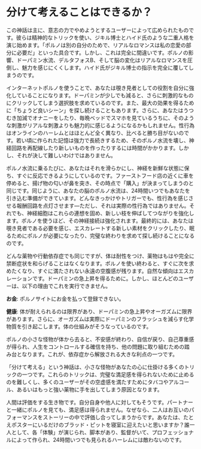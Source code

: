 # 分けて考えることはできるか？

この神話は主に、意志の力でやめようとするユーザーによって広められたものです。彼らは精神的なトリックを使い、ジキル博士とハイド氏のような二重人格を演じ始めます。「ポルノは別の自分のためで、リアルなロマンスは私の恋愛の部分に必要だ」といった具合です。しかし、これは完全に間違いです。ポルノの影響、ドーパミン水流、デルタフォスB、そして脳の変化はリアルなロマンスを圧倒し、魅力を感じにくくします。ハイド氏がジキル博士の指示を完全に覆してしまうのです。

インターネットポルノを使うことで、あなたは覗き見者としての役割を自分に強化していることになります。ドーパミンが少しでも減ると、さらに刺激的なものにクリックしてしまう選択肢を求めているのです。また、最大の効果を得るために「ちょうど良いシーン」を探し続けることもあります。さらに、あなたはうつむき加減でオナニーをしたり、毎晩ベッドでスマホを見ているうちに、そのような刺激がリアルな刺激よりも魅力的に感じるようになるかもしれません。性行為はオンラインのハーレムとはほとんど全く異なり、比べると勝ち目がないのです。若い頃に作られた記憶は強力で長続きするため、そのポルノ水流を壊し、神経回路を再配線したり新しいものを作ったりするには時間がかかります。しかし、それが決して難しいわけではありません。

ポルノ水流に乗るたびに、あなたはそれを滑らかにし、神経を新鮮な状態に保ち、すぐに反応できるようにしているのです。ファーストフード店の近くに車を停めると、揚げ物の匂いが鼻を突き、その時点で「購入」が決まってしまうのと同じです。同じように、あなたの脳のポルノ水流は、24時間いつでもあなたを引き込む準備ができています。どんなきっかけやトリガーでも、性行為を感じさせる報酬回路を点灯させます—ただし、それは実際の性行為ではありません。それでも、神経細胞はこれらの連想を固め、新しい枝を伸ばしてつながりを強化します。ポルノを使うほど、その神経接続は強化されます。最終的には、あなたは覗き見者である必要を感じ、エスカレートする新しい素材をクリックしたり、眠るためにポルノが必要になったり、完璧な終わりを求めて探し続けることになるのです。

どんな薬物や行動依存症でも同じですが、体は耐性をつけ、薬物はもはや完全に禁断症状を和らげることはなくなります。ポルノを使い終わると、すぐに次を求めたくなり、すぐに満たされない永遠の空腹感が残ります。自然な傾向はエスカレーションです。ドーパミンの急上昇を得るために。しかし、ほとんどのユーザーは、以下の理由でこれを実行できません。

**お金**: ポルノサイトにお金を払って登録できない。

**健康**: 体が耐えられるのは限界があり、ドーパミンの急上昇やオーガズムに限界があります。さらに、オーガズムは実際にドーパミンのフラッシュを減らす化学物質を引き起こします。体の仕組みがそうなっているのです。

ポルノの小さな怪物が体から去ると、不安感が終わり、自信が戻り、自己尊重感が得られ、人生をコントロールする確信を持ち、他の問題に取り組むための踏み台となります。これが、依存症から解放される大きな利点の一つです。

「分けて考える」という神話は、小さな怪物があなたの心に仕掛ける多くのトリックの一つです。これらのトリックは、完璧な満足感を得られないために止めるのを難しくし、多くのユーザーがその空虚感を満たすためにタバコやアルコール、あるいはもっと強い薬物に手を出してしまう原因となります。

人間は評価をする生き物です。自分自身や他人に対してもそうです。パートナーと一緒にポルノを見ても、満足感は得られません。なぜなら、二人はお互いのパフォーマンスをストーリーの中で評価し合ってしまうからです。あなたは、たとえポスターにいるだけのブラッド・ピットを寝室に迎えたいと思いますか？誰一人として、各「体験」が演じられ、脚本があり、監督がいて、プロフェッショナルによって作られ、24時間いつでも見られるハーレムには敵わないのです。